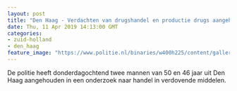 ```yaml
---
layout: post
title: "Den Haag - Verdachten van drugshandel en productie drugs aangehouden"
date: Thu, 11 Apr 2019 14:13:00 GMT
categories: 
- zuid-holland 
- den_haag 
feature_image: "https://www.politie.nl/binaries/w400h225/content/gallery/politie/nieuws/2019/april/06-dh/gouveneurlaan2.jpg"
---
```


De politie heeft donderdagochtend twee mannen van 50 en 46 jaar uit Den Haag aangehouden in een onderzoek naar handel in verdovende middelen.
